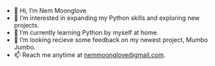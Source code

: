 - 👋 Hi, I’m Nem Moonglove
- 👀 I’m interested in expanding my Python skills and exploring new projects.
- 🌱 I’m currently learning Python by myself at home.
- 💞️ I’m looking recieve some feedback on my newest project, Mumbo Jumbo.
- 📫 Reach me anytime at nemmoonglove@gmail.com.

<!---
Moonglove/Moonglove is a ✨ special ✨ repository because its `README.md` (this file) appears on your GitHub profile.
You can click the Preview link to take a look at your changes.
--->
